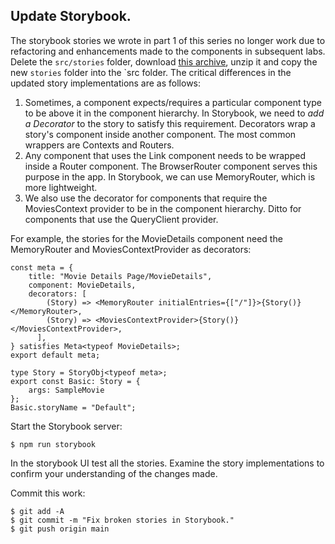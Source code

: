 ## Update Storybook.

The storybook stories we wrote in part 1 of this series no longer work due to refactoring and enhancements made to the components in subsequent labs. Delete the `src/stories` folder, download [this archive][stories], unzip it and copy the new `stories` folder into the `src folder. The critical differences in the updated story implementations are as follows:

1. Sometimes, a component expects/requires a particular component type to be above it in the component hierarchy. In Storybook, we need to *add a Decorator* to the story to satisfy this requirement. Decorators wrap a story's component inside another component. The most common wrappers are Contexts and Routers.  
1. Any component that uses the Link component needs to be wrapped inside a Router component. The BrowserRouter component serves this purpose in the app. In Storybook, we can use MemoryRouter, which is more lightweight.
1. We also use the decorator for components that require the MoviesContext provider to be in the component hierarchy. Ditto for components that use the QueryClient provider.

For example, the stories for the MovieDetails component need the MemoryRouter and MoviesContextProvider as decorators:

~~~tsx
const meta = {
    title: "Movie Details Page/MovieDetails",
    component: MovieDetails,
    decorators: [
        (Story) => <MemoryRouter initialEntries={["/"]}>{Story()}</MemoryRouter>,
        (Story) => <MoviesContextProvider>{Story()}</MoviesContextProvider>,
      ],
} satisfies Meta<typeof MovieDetails>;
export default meta;

type Story = StoryObj<typeof meta>;
export const Basic: Story = {
    args: SampleMovie
};
Basic.storyName = "Default";
~~~

Start the Storybook server:
~~~
$ npm run storybook
~~~
In the storybook UI test all the stories. Examine the story implementations to confirm your understanding of the changes made.

Commit this work:
~~~
$ git add -A
$ git commit -m "Fix broken stories in Storybook."
$ git push origin main
~~~

[stories]: ./archives/stories.zip
